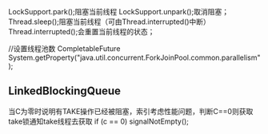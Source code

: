 LockSupport.park();阻塞当前线程
LockSupport.unpark();取消阻塞；
Thread.sleep();阻塞当前线程（可由Thread.interrupted()中断）
Thread.interrupted();会重置当前线程的状态；

//设置线程池数   CompletableFuture
System.getProperty("java.util.concurrent.ForkJoinPool.common.parallelism");

## LinkedBlockingQueue
当C为零时说明有TAKE操作已经被阻塞，索引考虑性能问题，判断C==0则获取take锁通知take线程去获取
if (c == 0)
            signalNotEmpty();